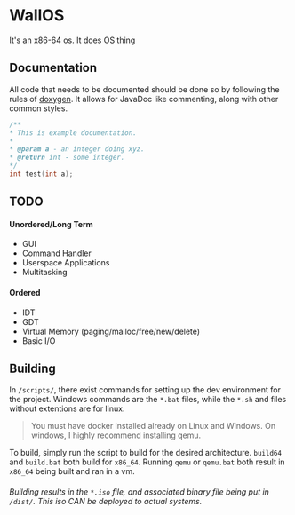 # WallOS

It's an x86-64 os. It does OS thing 

## Documentation

All code that needs to be documented should be done so by following the rules of [doxygen](https://www.doxygen.nl/). It allows for JavaDoc like commenting, along with other common styles.

```cpp
/**
* This is example documentation.
*  
* @param a - an integer doing xyz.
* @return int - some integer.
*/
int test(int a);
```

## TODO

#### Unordered/Long Term

- GUI
- Command Handler
- Userspace Applications
- Multitasking

#### Ordered

- IDT
- GDT
- Virtual Memory (paging/malloc/free/new/delete)
- Basic I/O

## Building

In `/scripts/`, there exist commands for setting up the dev environment for the project. Windows commands are the `*.bat` files, while the `*.sh` and files without extentions are for linux.

> You must have docker installed already on Linux and Windows. On windows, I highly recommend installing qemu.

To build, simply run the script to build for the desired architecture. `build64` and `build.bat` both build for `x86_64`. Running `qemu` or `qemu.bat` both result in `x86_64` being built and ran in a vm. 

###### Building results in the `*.iso` file, and associated binary file being put in `/dist/`. This iso CAN be deployed to actual systems.
